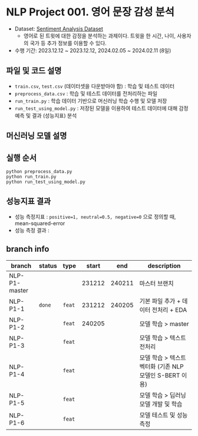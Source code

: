 # NLP Project 001. 영어 문장 감성 분석
* Dataset: [Sentiment Analysis Dataset](https://www.kaggle.com/datasets/abhi8923shriv/sentiment-analysis-dataset?select=train.csv)
  * 영어로 된 트윗에 대한 감정을 분석하는 과제이다. 트윗을 한 시간, 나이, 사용자의 국가 등 추가 정보를 이용할 수 있다.
* 수행 기간: 2023.12.12 ~ 2023.12.12, 2024.02.05 ~ 2024.02.11 (8일)

## 파일 및 코드 설명
* ```train.csv```, ```test.csv``` (데이터셋을 다운받아야 함) : 학습 및 테스트 데이터
* ```preprocess_data.csv``` : 학습 및 테스트 데이터를 전처리하는 파일
* ```run_train.py``` : 학습 데이터 기반으로 머신러닝 학습 수행 및 모델 저장
* ```run_test_using_model.py``` : 저장된 모델을 이용하여 테스트 데이터에 대해 감정 예측 및 결과 (성능지표) 분석

## 머신러닝 모델 설명

## 실행 순서
```
python preprocess_data.py
python run_train.py
python run_test_using_model.py
```

## 성능지표 결과
* 성능 측정지표 : ```positive=1, neutral=0.5, negative=0``` 으로 정의할 때, mean-squared-error
* 성능 측정 결과 :

## branch info
|branch|status|type|start|end|description|
|---|---|---|---|---|---|
|NLP-P1-master|||231212|240211|마스터 브랜치|
|NLP-P1-1|```done```|```feat```|231212|240205|기본 파일 추가 + 데이터 전처리 + EDA|
|NLP-P1-2||```feat```|240205||모델 학습 > master|
|NLP-P1-3||```feat```|||모델 학습 > 텍스트 전처리|
|NLP-P1-4||```feat```|||모델 학습 > 텍스트 벡터화 (기존 NLP모델인 S-BERT 이용)|
|NLP-P1-5||```feat```|||모델 학습 > 딥러닝 모델 개발 및 학습|
|NLP-P1-6||```feat```|||모델 테스트 및 성능 측정|